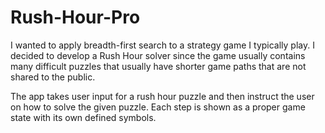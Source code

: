 # Rush-Hour-Pro

I wanted to apply breadth-first search to a strategy game I typically play. I decided to develop a Rush Hour solver since the game usually contains many difficult puzzles that usually have shorter game paths that are not shared to the public.

The app takes user input for a rush hour puzzle and then instruct the user on how to solve the given puzzle. Each step is shown as a proper game state with its own defined symbols.
